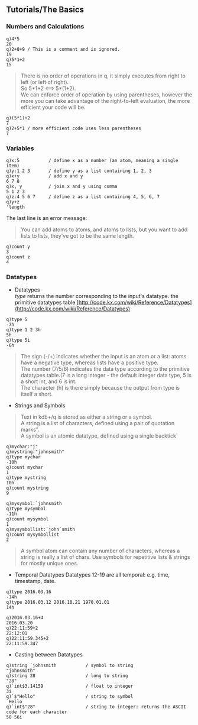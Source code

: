 ## Tutorials/The Basics
### Numbers and Calculations
```Shell
q)4*5
20
q)2+8+9 / This is a comment and is ignored.
19
q)5*1+2
15
```
> There is no order of operations in q, it simply executes from right to left (or left of right).  
> So 5\*1+2 <==> 5*(1+2).  
> We can enforce order of operation by using parentheses, however the more you can take advantage of the right-to-left evaluation, the more efficient your code will be. 

```Shell
q)(5*1)+2
7
q)2+5*1 / more efficient code uses less parentheses
7
```
### Variables
```Shell
q)x:5           / define x as a number (an atom, meaning a single item)
q)y:1 2 3       / define y as a list containing 1, 2, 3
q)x+y           / add x and y
6 7 8
q)x, y          / join x and y using comma
5 1 2 3
q)z:4 5 6 7     / define z as a list containing 4, 5, 6, 7
q)y+z           
'length
```
The last line is an error message:  
> You can add atoms to atoms, and atoms to lists, but you want to add lists to lists, they've got to be the same length.
```
q)count y
3
q)count z
4
```

### Datatypes
- Datatypes  
*type* returns the number corresponding to the input's datatype. the primitive datatypes table [http://code.kx.com/wiki/Reference/Datatypes](http://code.kx.com/wiki/Reference/Datatypes)
```Shell
q)type 5
-7h
q)type 1 2 3h
5h
q)type 5i
-6h
```
> The sign (-/+) indicates whether the input is an atom or a list: atoms have a negative type, whereas lists have a positive type.  
> The number (7/5/6) indicates the data type according to the primitive datatypes table.(7 is a long integer - the default integer data type, 5 is a short int, and 6 is int.  
> The character (h) is there simply because the output from type is itself a short.  

- Strings and Symbols  

> Text in kdb+/q is stored as either a string or a symbol.  
> A string is a list of characters, defined using a pair of quotation marks\".  
> A symbol is an atomic datatype, defined using a single backtick\`    

```Shell
q)mychar:"j"
q)mystring:"johnsmith"
q)type mychar
-10h
q)count mychar
1
q)type mystring
10h
q)count mystring
9
```
```Shell
q)mysymbol:`johnsmith
q)type mysymbol
-11h
q)count mysymbol
1
q)mysymbollist:`john`smith
q)count mysymbollist
2
```
> A symbol atom can contain any number of characters, whereas a string is really a list of chars. 
> Use symbols for repetitive lists & strings for mostly unique ones. 

- Temporal Datatypes
Datatypes 12-19 are all temporal: e.g. time, timestamp, date. 
```Shell
q)type 2016.03.16
-14h
q)type 2016.03.12 2016.10.21 1970.01.01
14h
```
```
q)2016.03.16+4
2016.03.20
q)22:11:59+2
22:12:01
q)22:11:59.345+2
22:11:59.347
```

- Casting between Datatypes
```Shell
q)string `johnsmith           / symbol to string
"johnsmith"
q)string 28                   / long to string
"28"
q)`int$3.14159                / float to integer
3i
q)`$"Hello"                   / string to symbol
`Hello
q)`int$"28"                   / string to integer: returns the ASCII code for each character
50 56i
```
